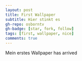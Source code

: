 ```yaml
---
layout: post
title: First Wallpaper
subtitle: Hier stinkt es
gh-repo: osborntv
gh-badge: [star, fork, follow]
tags: [first, wallpaper, nice]
comments: true
---
```


Mein erstes Wallpaper has arrived
